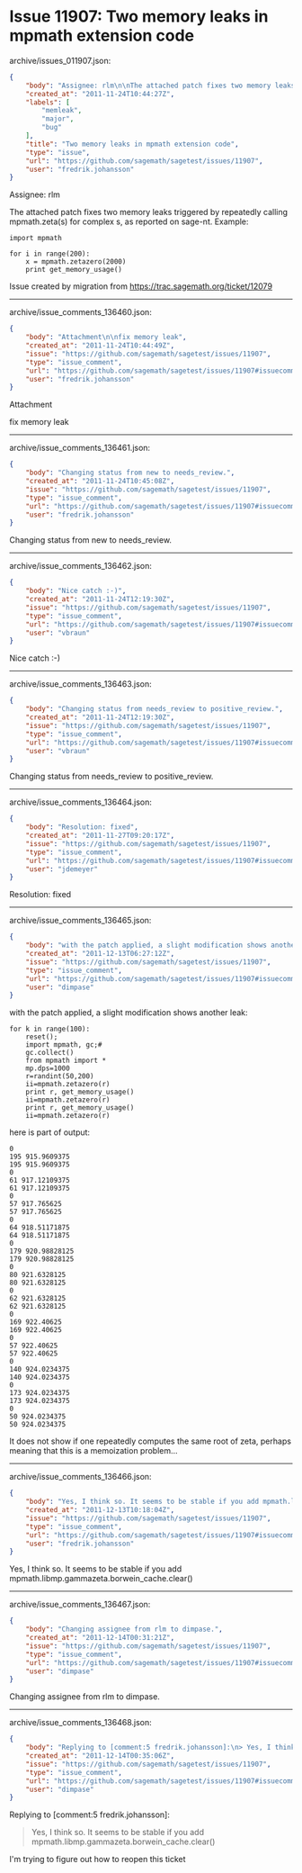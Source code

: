 # Issue 11907: Two memory leaks in mpmath extension code

archive/issues_011907.json:
```json
{
    "body": "Assignee: rlm\n\nThe attached patch fixes two memory leaks triggered by repeatedly calling mpmath.zeta(s) for complex s, as reported on sage-nt. Example:\n\n\n```\nimport mpmath\n\nfor i in range(200):\n    x = mpmath.zetazero(2000)\n    print get_memory_usage()\n```\n\n\nIssue created by migration from https://trac.sagemath.org/ticket/12079\n\n",
    "created_at": "2011-11-24T10:44:27Z",
    "labels": [
        "memleak",
        "major",
        "bug"
    ],
    "title": "Two memory leaks in mpmath extension code",
    "type": "issue",
    "url": "https://github.com/sagemath/sagetest/issues/11907",
    "user": "fredrik.johansson"
}
```
Assignee: rlm

The attached patch fixes two memory leaks triggered by repeatedly calling mpmath.zeta(s) for complex s, as reported on sage-nt. Example:


```
import mpmath

for i in range(200):
    x = mpmath.zetazero(2000)
    print get_memory_usage()
```


Issue created by migration from https://trac.sagemath.org/ticket/12079





---

archive/issue_comments_136460.json:
```json
{
    "body": "Attachment\n\nfix memory leak",
    "created_at": "2011-11-24T10:44:49Z",
    "issue": "https://github.com/sagemath/sagetest/issues/11907",
    "type": "issue_comment",
    "url": "https://github.com/sagemath/sagetest/issues/11907#issuecomment-136460",
    "user": "fredrik.johansson"
}
```

Attachment

fix memory leak



---

archive/issue_comments_136461.json:
```json
{
    "body": "Changing status from new to needs_review.",
    "created_at": "2011-11-24T10:45:08Z",
    "issue": "https://github.com/sagemath/sagetest/issues/11907",
    "type": "issue_comment",
    "url": "https://github.com/sagemath/sagetest/issues/11907#issuecomment-136461",
    "user": "fredrik.johansson"
}
```

Changing status from new to needs_review.



---

archive/issue_comments_136462.json:
```json
{
    "body": "Nice catch :-)",
    "created_at": "2011-11-24T12:19:30Z",
    "issue": "https://github.com/sagemath/sagetest/issues/11907",
    "type": "issue_comment",
    "url": "https://github.com/sagemath/sagetest/issues/11907#issuecomment-136462",
    "user": "vbraun"
}
```

Nice catch :-)



---

archive/issue_comments_136463.json:
```json
{
    "body": "Changing status from needs_review to positive_review.",
    "created_at": "2011-11-24T12:19:30Z",
    "issue": "https://github.com/sagemath/sagetest/issues/11907",
    "type": "issue_comment",
    "url": "https://github.com/sagemath/sagetest/issues/11907#issuecomment-136463",
    "user": "vbraun"
}
```

Changing status from needs_review to positive_review.



---

archive/issue_comments_136464.json:
```json
{
    "body": "Resolution: fixed",
    "created_at": "2011-11-27T09:20:17Z",
    "issue": "https://github.com/sagemath/sagetest/issues/11907",
    "type": "issue_comment",
    "url": "https://github.com/sagemath/sagetest/issues/11907#issuecomment-136464",
    "user": "jdemeyer"
}
```

Resolution: fixed



---

archive/issue_comments_136465.json:
```json
{
    "body": "with the patch applied, a slight modification shows another leak:\n\n```\nfor k in range(100):\n    reset(); \n    import mpmath, gc;# \n    gc.collect()\n    from mpmath import *\n    mp.dps=1000 \n    r=randint(50,200)\n    ii=mpmath.zetazero(r)\n    print r, get_memory_usage()\n    ii=mpmath.zetazero(r)\n    print r, get_memory_usage()\n    ii=mpmath.zetazero(r)\n```\n\n\nhere is part of output:\n\n```\n0\n195 915.9609375\n195 915.9609375\n0\n61 917.12109375\n61 917.12109375\n0\n57 917.765625\n57 917.765625\n0\n64 918.51171875\n64 918.51171875\n0\n179 920.98828125\n179 920.98828125\n0\n80 921.6328125\n80 921.6328125\n0\n62 921.6328125\n62 921.6328125\n0\n169 922.40625\n169 922.40625\n0\n57 922.40625\n57 922.40625\n0\n140 924.0234375\n140 924.0234375\n0\n173 924.0234375\n173 924.0234375\n0\n50 924.0234375\n50 924.0234375\n```\n\n\nIt does not show if one repeatedly computes the same root of zeta, perhaps meaning that this is a memoization problem...",
    "created_at": "2011-12-13T06:27:12Z",
    "issue": "https://github.com/sagemath/sagetest/issues/11907",
    "type": "issue_comment",
    "url": "https://github.com/sagemath/sagetest/issues/11907#issuecomment-136465",
    "user": "dimpase"
}
```

with the patch applied, a slight modification shows another leak:

```
for k in range(100):
    reset(); 
    import mpmath, gc;# 
    gc.collect()
    from mpmath import *
    mp.dps=1000 
    r=randint(50,200)
    ii=mpmath.zetazero(r)
    print r, get_memory_usage()
    ii=mpmath.zetazero(r)
    print r, get_memory_usage()
    ii=mpmath.zetazero(r)
```


here is part of output:

```
0
195 915.9609375
195 915.9609375
0
61 917.12109375
61 917.12109375
0
57 917.765625
57 917.765625
0
64 918.51171875
64 918.51171875
0
179 920.98828125
179 920.98828125
0
80 921.6328125
80 921.6328125
0
62 921.6328125
62 921.6328125
0
169 922.40625
169 922.40625
0
57 922.40625
57 922.40625
0
140 924.0234375
140 924.0234375
0
173 924.0234375
173 924.0234375
0
50 924.0234375
50 924.0234375
```


It does not show if one repeatedly computes the same root of zeta, perhaps meaning that this is a memoization problem...



---

archive/issue_comments_136466.json:
```json
{
    "body": "Yes, I think so. It seems to be stable if you add mpmath.libmp.gammazeta.borwein_cache.clear()",
    "created_at": "2011-12-13T10:18:04Z",
    "issue": "https://github.com/sagemath/sagetest/issues/11907",
    "type": "issue_comment",
    "url": "https://github.com/sagemath/sagetest/issues/11907#issuecomment-136466",
    "user": "fredrik.johansson"
}
```

Yes, I think so. It seems to be stable if you add mpmath.libmp.gammazeta.borwein_cache.clear()



---

archive/issue_comments_136467.json:
```json
{
    "body": "Changing assignee from rlm to dimpase.",
    "created_at": "2011-12-14T00:31:21Z",
    "issue": "https://github.com/sagemath/sagetest/issues/11907",
    "type": "issue_comment",
    "url": "https://github.com/sagemath/sagetest/issues/11907#issuecomment-136467",
    "user": "dimpase"
}
```

Changing assignee from rlm to dimpase.



---

archive/issue_comments_136468.json:
```json
{
    "body": "Replying to [comment:5 fredrik.johansson]:\n> Yes, I think so. It seems to be stable if you add mpmath.libmp.gammazeta.borwein_cache.clear()\n\nI'm trying to figure out how to reopen this ticket",
    "created_at": "2011-12-14T00:35:06Z",
    "issue": "https://github.com/sagemath/sagetest/issues/11907",
    "type": "issue_comment",
    "url": "https://github.com/sagemath/sagetest/issues/11907#issuecomment-136468",
    "user": "dimpase"
}
```

Replying to [comment:5 fredrik.johansson]:
> Yes, I think so. It seems to be stable if you add mpmath.libmp.gammazeta.borwein_cache.clear()

I'm trying to figure out how to reopen this ticket
